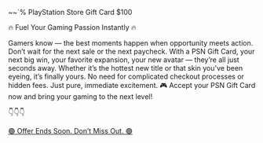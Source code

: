 ~~`% PlayStation Store Gift Card $100

🔥 Fuel Your Gaming Passion Instantly 🔥

Gamers know — the best moments happen when opportunity meets action. Don’t wait for the next sale or the next paycheck. With a PSN Gift Card, your next big win, your favorite expansion, your new avatar — they’re all just seconds away. Whether it’s the hottest new title or that skin you've been eyeing, it’s finally yours.
No need for complicated checkout processes or hidden fees. Just pure, immediate excitement.
🎮 Accept your PSN Gift Card now and bring your gaming to the next level!

👇👇👇

[🟢 Offer Ends Soon. Don’t Miss Out. 🟢](    https://bit.ly/42SXAJ5)



